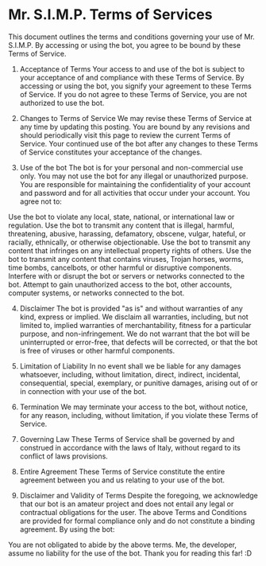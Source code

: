 # Mr. S.I.M.P. Terms of Services
This document outlines the terms and conditions governing your use of Mr. S.I.M.P. By accessing or using the bot, you agree to be bound by these Terms of Service.

1. Acceptance of Terms
Your access to and use of the bot is subject to your acceptance of and compliance with these Terms of Service. By accessing or using the bot, you signify your agreement to these Terms of Service. If you do not agree to these Terms of Service, you are not authorized to use the bot.

2. Changes to Terms of Service
We may revise these Terms of Service at any time by updating this posting. You are bound by any revisions and should periodically visit this page to review the current Terms of Service. Your continued use of the bot after any changes to these Terms of Service constitutes your acceptance of the changes.

3. Use of the bot
The bot is for your personal and non-commercial use only. You may not use the bot for any illegal or unauthorized purpose. You are responsible for maintaining the confidentiality of your account and password and for all activities that occur under your account. You agree not to:

Use the bot to violate any local, state, national, or international law or regulation.
Use the bot to transmit any content that is illegal, harmful, threatening, abusive, harassing, defamatory, obscene, vulgar, hateful, or racially, ethnically, or otherwise objectionable.
Use the bot to transmit any content that infringes on any intellectual property rights of others.
Use the bot to transmit any content that contains viruses, Trojan horses, worms, time bombs, cancelbots, or other harmful or disruptive components.
Interfere with or disrupt the bot or servers or networks connected to the bot.
Attempt to gain unauthorized access to the bot, other accounts, computer systems, or networks connected to the bot.

4. Disclaimer
The bot is provided "as is" and without warranties of any kind, express or implied. We disclaim all warranties, including, but not limited to, implied warranties of merchantability, fitness for a particular purpose, and non-infringement. We do not warrant that the bot will be uninterrupted or error-free, that defects will be corrected, or that the bot is free of viruses or other harmful components.

5. Limitation of Liability
In no event shall we be liable for any damages whatsoever, including, without limitation, direct, indirect, incidental, consequential, special, exemplary, or punitive damages, arising out of or in connection with your use of the bot.

6. Termination
We may terminate your access to the bot, without notice, for any reason, including, without limitation, if you violate these Terms of Service.

7. Governing Law
These Terms of Service shall be governed by and construed in accordance with the laws of Italy, without regard to its conflict of laws provisions.

8. Entire Agreement
These Terms of Service constitute the entire agreement between you and us relating to your use of the bot.

9. Disclaimer and Validity of Terms
Despite the foregoing, we acknowledge that our bot is an amateur project and does not entail any legal or contractual obligations for the user. The above Terms and Conditions are provided for formal compliance only and do not constitute a binding agreement.
By using the bot:

You are not obligated to abide by the above terms.
Me, the developer, assume no liability for the use of the bot.
Thank you for reading this far! :D
